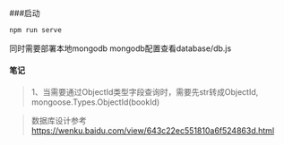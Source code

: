 ###启动
```js
npm run serve 
```
同时需要部署本地mongodb
mongodb配置查看database/db.js

#### 笔记
>1、当需要通过ObjectId类型字段查询时，需要先str转成ObjectId,
mongoose.Types.ObjectId(bookId)

>数据库设计参考
https://wenku.baidu.com/view/643c22ec551810a6f524863d.html
